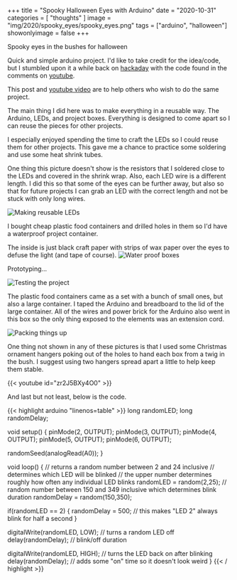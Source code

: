 +++
title = "Spooky Halloween Eyes with Arduino"
date = "2020-10-31"
categories = [ "thoughts" ]
image = "img/2020/spooky_eyes/spooky_eyes.png"
tags = ["arduino", "halloween"]
showonlyimage = false
+++

Spooky eyes in the bushes for halloween
<!--more-->

Quick and simple arduino project. I'd like to take credit for the idea/code, but I stumbled upon it a while back on [hackaday](https://hackaday.com/2018/10/28/easy-blinking-led-eyes-for-halloween/) with the code found in the comments on [youtube](https://www.youtube.com/watch?v=nbWs9cv3cqM).

This post and [youtube video](https://youtu.be/zr2J5BXy4O0) are to help others who wish to do the same project.

The main thing I did here was to make everything in a reusable way. The Arduino, LEDs, and project boxes. Everything is designed to come apart so I can reuse the pieces for other projects.

I especially enjoyed spending the time to craft the LEDs so I could reuse them for other projects. This gave me a chance to practice some soldering and use some heat shrink tubes.

One thing this picture doesn't show is the resistors that I soldered close to the LEDs and covered in the shrink wrap. Also, each LED wire is a different length. I did this so that some of the eyes can be further away, but also so that for future projects I can grab an LED with the correct length and not be stuck with only long wires.

![Making reusable LEDs](/img/2020/spooky_eyes/headers_and_heat_wrap.jpeg)

I bought cheap plastic food containers and drilled holes in them so I'd have a waterproof project container.

The inside is just black craft paper with strips of wax paper over the eyes to defuse the light (and tape of course).
![Water proof boxes](/img/2020/spooky_eyes/boxes.jpeg)

Prototyping...

![Testing the project](/img/2020/spooky_eyes/testing.jpeg)

The plastic food containers came as a set with a bunch of small ones, but also a large container. I taped the Arduino and breadboard to the lid of the large container. All of the wires and power brick for the Arduino also went in this box so the only thing exposed to the elements was an extension cord.

![Packing things up](/img/2020/spooky_eyes/packaging.jpeg)

One thing not shown in any of these pictures is that I used some Christmas ornament hangers poking out of the holes to hand each box from a twig in the bush. I suggest using two hangers spread apart a little to help keep them stable.

{{< youtube id="zr2J5BXy4O0" >}}

And last but not least, below is the code.

{{< highlight arduino "linenos=table" >}}
long randomLED;
long randomDelay;
 
void setup() {
  pinMode(2, OUTPUT);
  pinMode(3, OUTPUT);
  pinMode(4, OUTPUT);
  pinMode(5, OUTPUT);
  pinMode(6, OUTPUT);
      
  randomSeed(analogRead(A0)); 
}
 
void loop() {
  // returns a random number between 2 and 24 inclusive
  // determines which LED will be blinked
  // the upper number determines roughly how often any individual LED blinks
  randomLED = random(2,25);
  // random number between 150 and 349 inclusive which determines blink duration
  randomDelay = random(150,350);
  
  if(randomLED == 2) {
    randomDelay = 500; // this makes "LED 2" always blink for half a second
  }
    
  digitalWrite(randomLED, LOW); // turns a random LED off
  delay(randomDelay); // blink/off duration

  digitalWrite(randomLED, HIGH); // turns the LED back on after blinking
  delay(randomDelay); // adds some "on" time so it doesn't look weird
}
{{< / highlight >}}
